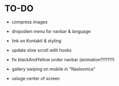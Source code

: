 # TO-DO

- compress images
- dropodwn menu for navbar & language
- link on Kontakti & styling
- update slow scroll with hooks
- fix blackAndYellow under navbar (animation?!?!?!?)
- gallery swiping on mobile in "Naslovnica"

- usluge center of screen
